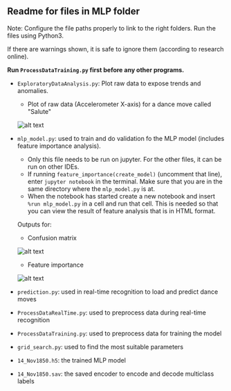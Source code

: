 ## Readme for files in MLP folder
Note: Configure the file paths properly to link to the right folders. Run the files using Python3.

If there are warnings shown, it is safe to ignore them (according to research online).

**Run `ProcessDataTraining.py` first before any other programs.**


* `ExploratoryDataAnalysis.py`: Plot raw data to expose trends and anomalies.

    * Plot of raw data (Accelerometer X-axis) for a dance move called "Salute"

    ![alt text](https://github.com/jelneo/CG3002-NUS-AY1819-Team12/blob/master/Software/MLP/images/raw_plot_salute_dance_right_hand.png "raw_plot_salute_dance_right_hand")

* `mlp_model.py`: used to train and do validation fo the MLP model (includes feature importance analysis).
	* Only this file needs to be run on jupyter. For the other files, it can be run on other IDEs.
	* If running `feature_importance(create_model)` (uncomment that line), enter `jupyter notebook` in the terminal. Make sure that you are in the same directory where the `mlp_model.py` is at.
	* When the notebook has started create a new notebook and insert `%run mlp_model.py` in a cell and run that cell. This is needed so that you can view the result of feature analysis that is in HTML format.

    Outputs for:
    * Confusion matrix

    ![alt text](https://github.com/jelneo/CG3002-NUS-AY1819-Team12/blob/master/Software/MLP/images/confusion_matrix.JPG)

    * Feature importance

    ![alt text](https://github.com/jelneo/CG3002-NUS-AY1819-Team12/blob/master/Software/MLP/images/feature_importance.JPG)

* `prediction.py`: used in real-time recognition to load and predict dance moves

* `ProcessDataRealTime.py`: used to preprocess data during real-time recognition

* `ProcessDataTraining.py`: used to preprocess data for training the model

* `grid_search.py`: used to find the most suitable parameters

* `14_Nov1850.h5`: the trained MLP model

* `14_Nov1850.sav`: the saved encoder to encode and decode multiclass labels


